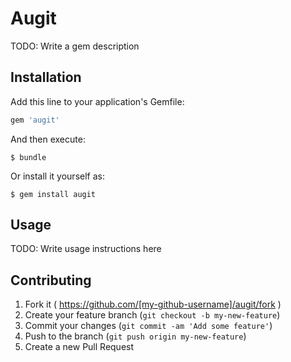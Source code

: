 # Augit

TODO: Write a gem description

## Installation

Add this line to your application's Gemfile:

```ruby
gem 'augit'
```

And then execute:

    $ bundle

Or install it yourself as:

    $ gem install augit

## Usage

TODO: Write usage instructions here

## Contributing

1. Fork it ( https://github.com/[my-github-username]/augit/fork )
2. Create your feature branch (`git checkout -b my-new-feature`)
3. Commit your changes (`git commit -am 'Add some feature'`)
4. Push to the branch (`git push origin my-new-feature`)
5. Create a new Pull Request
